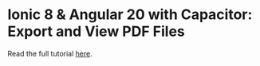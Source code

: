 # Ionic 8 & Angular 20 with Capacitor: Export and View PDF Files

Read the full tutorial [here](https://www.djamware.com/post/5bb6009580aca74669894418/ionic-8-angular-20-with-capacitor-export-and-view-pdf-files).
